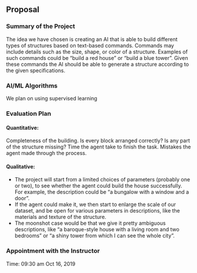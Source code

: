 ## Proposal

### Summary of the Project

The idea we have chosen is creating an AI that is able to build different types of structures based on text-based commands. Commands may include details such as the size, shape, or color of a structure. Examples of such commands could be “build a red house” or “build a blue tower”. Given these commands the AI should be able to generate a structure according to the given specifications.

### AI/ML Algorithms

We plan on using supervised learning

### Evaluation Plan

#### Quantitative:

Completeness of the building. Is every block arranged correctly? Is any part of the structure missing?
Time the agent take to finish the task.
Mistakes the agent made through the process.

#### Qualitative:

- The project will start from a limited choices of parameters (probably one or two), to see whether the agent could build the house successfully. For example, the description could be “a bungalow with a window and a door”.
- If the agent could make it, we then start to enlarge the scale of our dataset, and be open for various parameters in descriptions, like the materials and texture of the structure.
- The moonshot case would be that we give it pretty ambiguous descriptions, like “a baroque-style house with a living room and two bedrooms” or “a shiny tower from which I can see the whole city”.

### Appointment with the Instructor

Time: 09:30 am Oct 16, 2019
